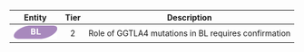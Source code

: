 |Entity|Tier|Description              |
|:----:|:----:|------------------------------|
|![BL](images/icons/BL_tier2.png) | 2 | Role of GGTLA4 mutations in BL requires confirmation|
